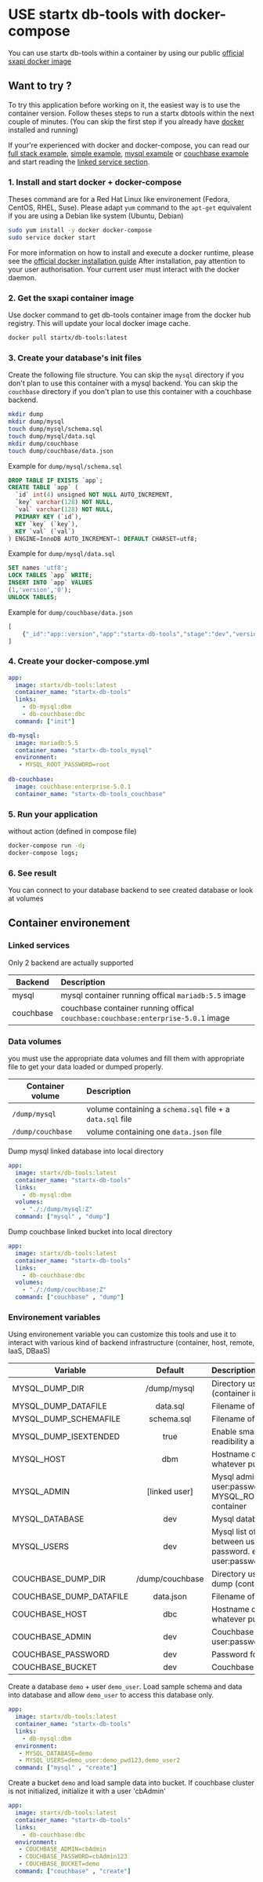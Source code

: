 # USE startx db-tools with docker-compose

You can use startx db-tools within a container by using our public 
[official sxapi docker image](https://hub.docker.com/r/startx/db-tools/)

## Want to try ?

To try this application before working on it, the easiest way 
is to use the container version. Follow theses steps to run
a startx dbtools within the next couple of minutes. 
(You can skip the first step if you already have [docker](https://www.docker.com)
installed and running)<br>

If your're experienced with docker and docker-compose, you can read our 
[full stack example](./docker-compose_sample-full.yml),
[simple example](./docker-compose_sample-simple.yml), [mysql example](./docker-compose_sample-mysql.yml)
or [couchbase example](./docker-compose_sample-couchbase.yml) and start reading
the [linked service section](#linked-services).

### 1. Install and start docker + docker-compose

Theses command are for a Red Hat Linux like
environement (Fedora, CentOS, RHEL, Suse). Please adapt `yum` command to the 
```apt-get``` equivalent if you are using a Debian like system (Ubuntu, Debian)

```bash
sudo yum install -y docker docker-compose
sudo service docker start
```
For more information on how to install and execute a docker runtime, please see
the [official docker installation guide](https://docs.docker.com/engine/installation/)
After installation, pay attention to your user authorisation. Your current user
must interact with the docker daemon.

### 2. Get the sxapi container image

Use docker command to get db-tools container image from the docker hub registry. 
This will update your local docker image cache.

```bash
docker pull startx/db-tools:latest
```

### 3. Create your database's init files 

Create the following file structure. 
You can skip the `mysql` directory if you don't plan to use this container with a mysql backend. 
You can skip the `couchbase` directory if you don't plan to use this container with a couchbase backend. 

```bash
mkdir dump
mkdir dump/mysql
touch dump/mysql/schema.sql
touch dump/mysql/data.sql
mkdir dump/couchbase
touch dump/couchbase/data.json
```

Example for `dump/mysql/schema.sql`
```sql
DROP TABLE IF EXISTS `app`;
CREATE TABLE `app` (
  `id` int(4) unsigned NOT NULL AUTO_INCREMENT,
  `key` varchar(128) NOT NULL,
  `val` varchar(128) NOT NULL,
  PRIMARY KEY (`id`),
  KEY `key` (`key`),
  KEY `val` (`val`)
) ENGINE=InnoDB AUTO_INCREMENT=1 DEFAULT CHARSET=utf8;
```

Example for `dump/mysql/data.sql`
```sql
SET names 'utf8';
LOCK TABLES `app` WRITE;
INSERT INTO `app` VALUES 
(1,'version','0');
UNLOCK TABLES;
```

Example for `dump/couchbase/data.json`
```javascript
[
    {"_id":"app::version","app":"startx-db-tools","stage":"dev","version":"0.1.3"}
]
```

### 4. Create your docker-compose.yml

```yaml
app:
  image: startx/db-tools:latest
  container_name: "startx-db-tools"
  links:
    - db-mysql:dbm
    - db-couchbase:dbc
  command: ["init"]

db-mysql:
  image: mariadb:5.5
  container_name: "startx-db-tools_mysql"
  environment:
   - MYSQL_ROOT_PASSWORD=root
   
db-couchbase:
  image: couchbase:enterprise-5.0.1
  container_name: "startx-db-tools_couchbase"
```

### 5. Run your application

without action (defined in compose file)

```bash
docker-compose run -d;
docker-compose logs;
```

### 6. See result

You can connect to your database backend to see created database or look at volumes 

## Container environement

### Linked services

Only 2 backend are actually supported

| Backend   | Description
|-----------|:------------
| mysql     | mysql container running offical `mariadb:5.5` image
| couchbase | couchbase container running offical `couchbase:couchbase:enterprise-5.0.1` image


### Data volumes

you must use the appropriate data volumes and fill them with appropriate file to get your data
loaded or dumped properly.

| Container volume   | Description
|--------------------|:------------
| `/dump/mysql`      | volume containing a `schema.sql` file + a `data.sql` file
| `/dump/couchbase`  | volume containing one `data.json` file

Dump mysql linked database into local directory
```yaml
app:
  image: startx/db-tools:latest
  container_name: "startx-db-tools"
  links:
    - db-mysql:dbm
  volumes:
    - "./:/dump/mysql:Z"
  command: ["mysql" , "dump"]
```
Dump couchbase linked bucket into local directory
```yaml
app:
  image: startx/db-tools:latest
  container_name: "startx-db-tools"
  links:
    - db-couchbase:dbc
  volumes:
    - "./:/dump/couchbase:Z"
  command: ["couchbase" , "dump"]
```

### Environement variables

Using environement variable you can customize this tools and use it to interact with
various kind of backend infrastructure (container, host, remote, IaaS, DBaaS)

| Variable                 | Default         | Description
|--------------------------|:---------------:|:---------------
| MYSQL_DUMP_DIR           | /dump/mysql     | Directory used for save and restore mysql dump (container internal path)
| MYSQL_DUMP_DATAFILE      | data.sql        | Filename of the sql data dump file
| MYSQL_DUMP_SCHEMAFILE    | schema.sql      | Filename of the sql schema dump file
| MYSQL_DUMP_ISEXTENDED    | true            | Enable smart extended dump for fast load, readibility and versioning
| MYSQL_HOST               | dbm             | Hostname of the mysql database. Could use whatever public IP or DSN.
| MYSQL_ADMIN              | [linked user]   | Mysql admin user and password (ex: user:password). Default will use root and MYSQL_ROOT_PASSWORD found into the linked container
| MYSQL_DATABASE           | dev             | Mysql database name to use or create
| MYSQL_USERS              | dev             | Mysql list of users to the database "," is separator between users and ":" between user and his password. ex : user:password,user2:user2Password,user3,user4
| COUCHBASE_DUMP_DIR       | /dump/couchbase | Directory used for save and restore couchbase dump (container internal path)
| COUCHBASE_DUMP_DATAFILE  | data.json       | Filename of the json data dump file
| COUCHBASE_HOST           | dbc             | Hostname of the couchbase database. Could use whatever public IP or DSN.
| COUCHBASE_ADMIN          | dev             | Couchbase admin user and password (ex: user:password)
| COUCHBASE_PASSWORD       | dev             | Password for the couchbase admin user
| COUCHBASE_BUCKET         | dev             | Couchbase bucket name to use or create

Create a database `demo` + user `demo_user`. Load sample schema and data into database
and allow `demo_user` to access this database only.
```yaml
app:
  image: startx/db-tools:latest
  container_name: "startx-db-tools"
  links:
    - db-mysql:dbm
  environment:
   - MYSQL_DATABASE=demo
   - MYSQL_USERS=demo_user:demo_pwd123,demo_user2
  command: ["mysql" , "create"]
```

Create a bucket `demo` and load sample data into bucket. If couchbase cluster is not initialized,
initialize it with a user 'cbAdmin'
```yaml
app:
  image: startx/db-tools:latest
  container_name: "startx-db-tools"
  links:
    - db-couchbase:dbc
  environment:
   - COUCHBASE_ADMIN=cbAdmin
   - COUCHBASE_PASSWORD=cbAdmin123
   - COUCHBASE_BUCKET=demo
  command: ["couchbase" , "create"]
```
